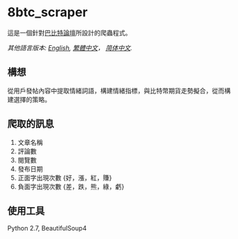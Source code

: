 # 8btc_scraper
這是一個針對[巴比特論壇]( http://8btc.com/forum-2-1.html)所設計的爬蟲程式。

*其他語言版本: [English](README.md), [繁體中文](README.zh-tw.md)， [简体中文](README.zh-cn.md).*

## 構想
從用戶發帖內容中提取情緒詞語，構建情緒指標，與比特幣期貨走勢擬合，從而構建選擇的策略。

## 爬取的訊息
1. 文章名稱
2. 評論數
3. 閱覽數
3. 發布日期
4. 正面字出現次數 {好，漲，紅，賺}
5. 負面字出現次數 {差，跌，熊，綠，虧}

## 使用工具
Python 2.7, BeautifulSoup4

